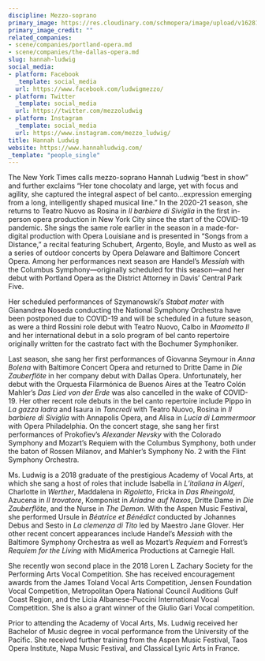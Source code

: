 ```yaml
---
discipline: Mezzo-soprano
primary_image: https://res.cloudinary.com/schmopera/image/upload/v1628102951/media/2021/08/HannahLudwig_q7u2dl.jpg
primary_image_credit: ""
related_companies:
- scene/companies/portland-opera.md
- scene/companies/the-dallas-opera.md
slug: hannah-ludwig
social_media:
- platform: Facebook
  _template: social_media
  url: https://www.facebook.com/ludwigmezzo/
- platform: Twitter
  _template: social_media
  url: https://twitter.com/mezzoludwig
- platform: Instagram
  _template: social_media
  url: https://www.instagram.com/mezzo_ludwig/
title: Hannah Ludwig
website: https://www.hannahludwig.com/
_template: "people_single"
---
```

The New York Times calls mezzo-soprano Hannah Ludwig “best in show” and further exclaims “Her tone chocolaty and large, yet with focus and agility, she captured the integral aspect of bel canto…expression emerging from a long, intelligently shaped musical line.” In the 2020-21 season, she returns to Teatro Nuovo as Rosina in _Il barbiere di Siviglia_ in the first in-person opera production in New York City since the start of the COVID-19 pandemic. She sings the same role earlier in the season in a made-for-digital production with Opera Louisiane and is presented in “Songs from a Distance,” a recital featuring Schubert, Argento, Boyle, and Musto as well as a series of outdoor concerts by Opera Delaware and Baltimore Concert Opera. Among her performances next season are Handel’s _Messiah_ with the Columbus Symphony—originally scheduled for this season—and her debut with Portland Opera as the District Attorney in Davis’ Central Park Five.

Her scheduled performances of Szymanowski’s _Stabat mater_ with Gianandrea Noseda conducting the National Symphony Orchestra have been postponed due to COVID-19 and will be scheduled in a future season, as were a third Rossini role debut with Teatro Nuovo, Calbo in _Maometto II_ and her international debut in a solo program of bel canto repertoire originally written for the castrato fact with the Bochumer Symphoniker.

Last season, she sang her first performances of Giovanna Seymour in _Anna Bolena_ with Baltimore Concert Opera and returned to Dritte Dame in _Die Zauberflöte_ in her company debut with Dallas Opera. Unfortunately, her debut with the Orquesta Filarmónica de Buenos Aires at the Teatro Colón Mahler’s _Das Lied von der Erde_ was also cancelled in the wake of COVID-19. Her other recent role debuts in the bel canto repertoire include Pippo in _La gazza ladra_ and Isaura in _Tancredi_ with Teatro Nuovo, Rosina in _Il barbiere di Siviglia_ with Annapolis Opera, and Alisa in _Lucia di Lammermoor_ with Opera Philadelphia. On the concert stage, she sang her first performances of Prokofiev’s _Alexander Nevsky_ with the Colorado Symphony and Mozart’s Requiem with the Columbus Symphony, both under the baton of Rossen Milanov, and Mahler’s Symphony No. 2 with the Flint Symphony Orchestra.

Ms. Ludwig is a 2018 graduate of the prestigious Academy of Vocal Arts, at which she sang a host of roles that include Isabella in _L’italiana in Algeri_, Charlotte in _Werther_, Maddalena in _Rigoletto_, Fricka in _Das Rheingold_, Azucena in _Il trovatore_, Komponist in _Ariadne auf Naxos_, Dritte Dame in _Die Zauberflöte_, and the Nurse in _The Demon_. With the Aspen Music Festival, she performed Ursule in _Béatrice et Bénédict_ conducted by Johannes Debus and Sesto in _La clemenza di Tito_ led by Maestro Jane Glover. Her other recent concert appearances include Handel’s _Messiah_ with the Baltimore Symphony Orchestra as well as Mozart’s _Requiem_ and Forrest’s _Requiem for the Living_ with MidAmerica Productions at Carnegie Hall.

She recently won second place in the 2018 Loren L Zachary Society for the Performing Arts Vocal Competition. She has received encouragement awards from the James Toland Vocal Arts Competition, Jensen Foundation Vocal Competition, Metropolitan Opera National Council Auditions Gulf Coast Region, and the Licia Albanese-Puccini International Vocal Competition. She is also a grant winner of the Giulio Gari Vocal competition.

Prior to attending the Academy of Vocal Arts, Ms. Ludwig received her Bachelor of Music degree in vocal performance from the University of the Pacific. She received further training from the Aspen Music Festival, Taos Opera Institute, Napa Music Festival, and Classical Lyric Arts in France.